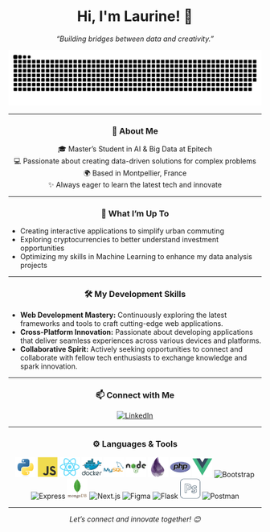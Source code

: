 <h1 align="center">Hi, I'm Laurine! 👋</h1>

<p align="center">
  <i>“Building bridges between data and creativity.”</i>
</p>

<p align="center">
  <img src="https://raw.githubusercontent.com/platane/platane/output/github-contribution-grid-snake.svg" alt="Contribution Snake" />
</p>

---

<h3 align="center">🚀 About Me</h3>

<p align="center">
  🎓 Master’s Student in AI & Big Data at Epitech<br>
  💻 Passionate about creating data-driven solutions for complex problems<br>
  🌍 Based in Montpellier, France<br>
  ✨ Always eager to learn the latest tech and innovate
</p>

---

<h3 align="center">🌱 What I’m Up To</h3>

- Creating interactive applications to simplify urban commuting
- Exploring cryptocurrencies to better understand investment opportunities
- Optimizing my skills in Machine Learning to enhance my data analysis projects

---

<h3 align="center"> 🛠️ My Development Skills </h3>

- **Web Development Mastery:** Continuously exploring the latest frameworks and tools to craft cutting-edge web applications.
- **Cross-Platform Innovation:** Passionate about developing applications that deliver seamless experiences across various devices and platforms.
- **Collaborative Spirit:** Actively seeking opportunities to connect and collaborate with fellow tech enthusiasts to exchange knowledge and spark innovation.


---

<h3 align="center">📫 Connect with Me</h3>
<p align="center">
  <a href="https://www.linkedin.com/in/laurine-beduneau-383b09211" target="_blank">
    <img src="https://img.shields.io/badge/LinkedIn-%230077B5.svg?&style=for-the-badge&logo=linkedin&logoColor=white" alt="LinkedIn">
  </a>
</p>

---

<h3 align="center">⚙️ Languages & Tools</h3>
<p align="center">
  <img src="https://raw.githubusercontent.com/devicons/devicon/master/icons/python/python-original.svg" alt="Python" width="40" height="40"/>
  <img src="https://raw.githubusercontent.com/devicons/devicon/master/icons/javascript/javascript-original.svg" alt="JavaScript" width="40" height="40"/>
  <img src="https://raw.githubusercontent.com/devicons/devicon/master/icons/react/react-original.svg" alt="React" width="40" height="40"/>
  <img src="https://raw.githubusercontent.com/devicons/devicon/master/icons/docker/docker-original-wordmark.svg" alt="Docker" width="40" height="40"/>
  <img src="https://raw.githubusercontent.com/devicons/devicon/master/icons/mysql/mysql-original-wordmark.svg" alt="MySQL" width="40" height="40"/>
  <img src="https://raw.githubusercontent.com/devicons/devicon/master/icons/nodejs/nodejs-original-wordmark.svg" alt="Node.js" width="40" height="40"/>
  <img src="https://raw.githubusercontent.com/devicons/devicon/master/icons/elixir/elixir-original.svg" alt="Elixir" width="40" height="40"/>
  <img src="https://raw.githubusercontent.com/devicons/devicon/master/icons/php/php-original.svg" alt="PHP" width="40" height="40"/>
  <img src="https://raw.githubusercontent.com/devicons/devicon/master/icons/vuejs/vuejs-original.svg" alt="Vue.js" width="40" height="40"/>
  <img src="https://www.vectorlogo.zone/logos/getbootstrap/getbootstrap-icon.svg" alt="Bootstrap" width="40" height="40"/>
  <img src="https://www.vectorlogo.zone/logos/expressjs/expressjs-icon.svg" alt="Express" width="40" height="40"/>
  <img src="https://raw.githubusercontent.com/devicons/devicon/master/icons/mongodb/mongodb-original-wordmark.svg" alt="MongoDB" width="40" height="40"/>
  <img src="https://cdn.worldvectorlogo.com/logos/nextjs-2.svg" alt="Next.js" width="40" height="40"/>
  <img src="https://www.vectorlogo.zone/logos/figma/figma-icon.svg" alt="Figma" width="40" height="40"/>
  <img src="https://www.vectorlogo.zone/logos/pocoo_flask/pocoo_flask-icon.svg" alt="Flask" width="40" height="40"/>
  <img src="https://raw.githubusercontent.com/devicons/devicon/master/icons/photoshop/photoshop-line.svg" alt="Photoshop" width="40" height="40"/>
  <img src="https://www.vectorlogo.zone/logos/getpostman/getpostman-icon.svg" alt="Postman" width="40" height="40"/>
</p>

---

<p align="center">
  <i>Let’s connect and innovate together! 😊</i>
</p>
